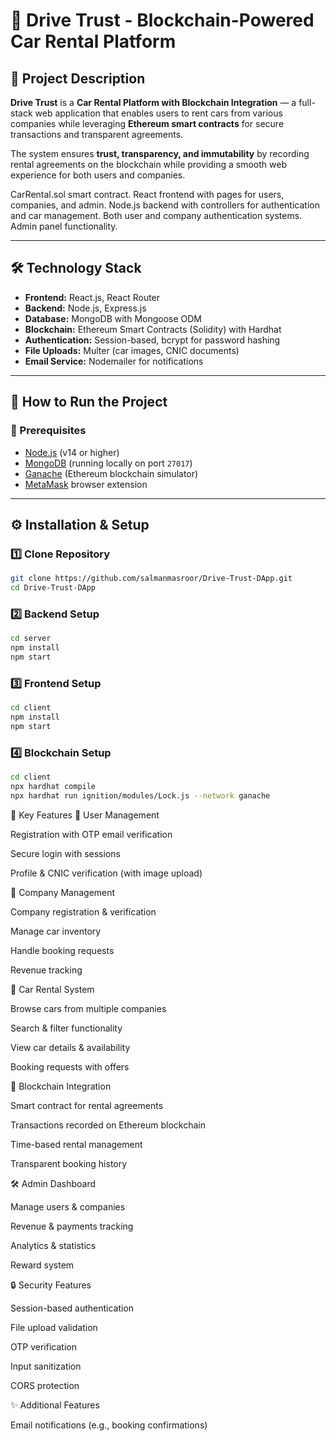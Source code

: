 # 🚗 Drive Trust - Blockchain-Powered Car Rental Platform

## 📌 Project Description
**Drive Trust** is a **Car Rental Platform with Blockchain Integration** — a full-stack web application that enables users to rent cars from various companies while leveraging **Ethereum smart contracts** for secure transactions and transparent agreements.  

The system ensures **trust, transparency, and immutability** by recording rental agreements on the blockchain while providing a smooth web experience for both users and companies.

CarRental.sol smart contract.
React frontend with pages for users, companies, and admin.
Node.js backend with controllers for authentication and car management.
Both user and company authentication systems.
Admin panel functionality.

---

## 🛠️ Technology Stack
- **Frontend:** React.js, React Router  
- **Backend:** Node.js, Express.js  
- **Database:** MongoDB with Mongoose ODM  
- **Blockchain:** Ethereum Smart Contracts (Solidity) with Hardhat  
- **Authentication:** Session-based, bcrypt for password hashing  
- **File Uploads:** Multer (car images, CNIC documents)  
- **Email Service:** Nodemailer for notifications  

---

## 🚀 How to Run the Project

### 📌 Prerequisites
- [Node.js](https://nodejs.org/) (v14 or higher)  
- [MongoDB](https://www.mongodb.com/) (running locally on port `27017`)  
- [Ganache](https://trufflesuite.com/ganache/) (Ethereum blockchain simulator)  
- [MetaMask](https://metamask.io/) browser extension  

---
## ⚙️ Installation & Setup

### 1️⃣ Clone Repository
```bash
git clone https://github.com/salmanmasroor/Drive-Trust-DApp.git
cd Drive-Trust-DApp
```

### 2️⃣ Backend Setup
```bash
cd server
npm install
npm start
```

### 3️⃣ Frontend Setup
```bash
cd client
npm install
npm start
```
### 4️⃣ Blockchain Setup
```bash
cd client
npx hardhat compile
npx hardhat run ignition/modules/Lock.js --network ganache
```

🔑 Key Features
👤 User Management

Registration with OTP email verification

Secure login with sessions

Profile & CNIC verification (with image upload)

🏢 Company Management

Company registration & verification

Manage car inventory

Handle booking requests

Revenue tracking

🚙 Car Rental System

Browse cars from multiple companies

Search & filter functionality

View car details & availability

Booking requests with offers

🔗 Blockchain Integration

Smart contract for rental agreements

Transactions recorded on Ethereum blockchain

Time-based rental management

Transparent booking history

🛠️ Admin Dashboard

Manage users & companies

Revenue & payments tracking

Analytics & statistics

Reward system

🔒 Security Features

Session-based authentication

File upload validation

OTP verification

Input sanitization

CORS protection

✨ Additional Features

Email notifications (e.g., booking confirmations)



